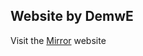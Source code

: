 ## Website by DemwE

Visit the <a target="_blank" rel="noopener noreferrer" href="https://cosmos-mirror.eu">Mirror</a> website
